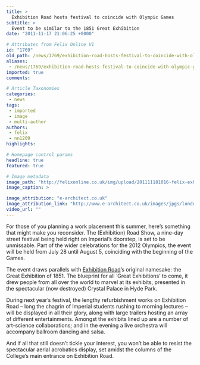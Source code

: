 ```yaml
---
title: >
  Exhibition Road hosts festival to coincide with Olympic Games
subtitle: >
  Event to be similar to the 1851 Great Exhibition
date: "2011-11-17 21:06:25 +0000"

# Attributes from Felix Online V1
id: "1769"
old_path: /news/1769/exhibition-road-hosts-festival-to-coincide-with-olympic-games
aliases:
 - /news/1769/exhibition-road-hosts-festival-to-coincide-with-olympic-games
imported: true
comments:

# Article Taxonomies
categories:
 - news
tags:
 - imported
 - image
 - multi-author
authors:
 - felix
 - nn1209
highlights:

# Homepage control params
headline: true
featured: true

# Image metadata
image_path: "http://felixonline.co.uk/img/upload/201111181016-felix-exhibition_road_bl300609_1.jpg"
image_caption: >

image_attribution: "e-architect.co.uk"
image_attribution_link: "http://www.e-architect.co.uk/images/jpgs/london/exhibition_road_bl300609_1.jpg"
video_url: ""
---
```


For those of you planning a work placement this summer, here’s something that might make you reconsider. The (Exhibition) Road Show, a nine-day street festival being held right on Imperial’s doorstep, is set to be unmissable. Part of the wider celebrations for the 2012 Olympics, the event will be held from July 28 until August 5, coinciding with the beginning of the Games.

The event draws parallels with [Exhibition Road](http://www.exhibitionroad.com/)’s original namesake: the Great Exhibition of 1851. The blueprint for all ‘Great Exhibitions’ to come, it drew people from all over the world to marvel at its exhibits, presented in the spectacular (now destroyed) Crystal Palace in Hyde Park.

During next year’s festival, the lengthy refurbishment works on Exhibition Road – long the chagrin of Imperial students rushing to morning lectures – will be displayed in all their glory, along with large trailers hosting an array of different entertainments. Amongst the exhibits lined up are a number of art-science collaborations; and in the evening a live orchestra will accompany ballroom dancing and salsa.

And if all that still doesn’t tickle your interest, you won’t be able to resist the spectacular aerial acrobatics display, set amidst the columns of the College’s main entrance on Exhibition Road.
